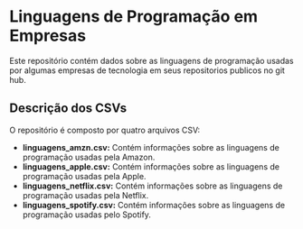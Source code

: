 # Linguagens de Programação em Empresas

Este repositório contém dados sobre as linguagens de programação usadas por algumas empresas de tecnologia em seus repositorios publicos no git hub.

## Descrição dos CSVs

O repositório é composto por quatro arquivos CSV:

* **linguagens_amzn.csv:** Contém informações sobre as linguagens de programação usadas pela Amazon.
* **linguagens_apple.csv:** Contém informações sobre as linguagens de programação usadas pela Apple.
* **linguagens_netflix.csv:** Contém informações sobre as linguagens de programação usadas pela Netflix.
* **linguagens_spotify.csv:** Contém informações sobre as linguagens de programação usadas pelo Spotify.

